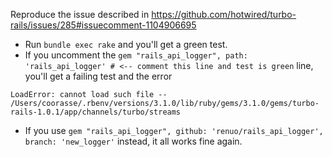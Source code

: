 Reproduce the issue described in https://github.com/hotwired/turbo-rails/issues/285#issuecomment-1104906695

* Run `bundle exec rake` and you'll get a green test.
* If you uncomment the `gem "rails_api_logger", path: 'rails_api_logger' # <-- comment this line and test is green` line, you'll get a failing test and the error

`LoadError: cannot load such file -- /Users/coorasse/.rbenv/versions/3.1.0/lib/ruby/gems/3.1.0/gems/turbo-rails-1.0.1/app/channels/turbo/streams`

* If you use `gem "rails_api_logger", github: 'renuo/rails_api_logger', branch: 'new_logger'` instead, it all works fine again.
